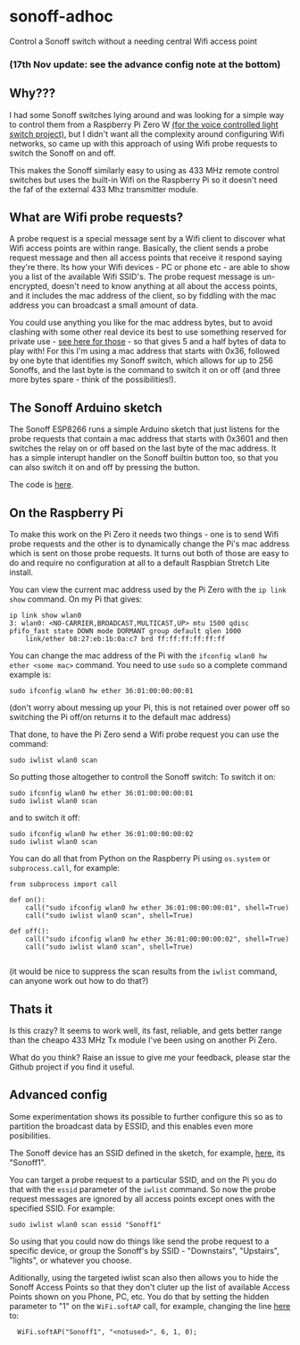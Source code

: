 # sonoff-adhoc
Control a Sonoff switch without a needing central Wifi access point

### (17th Nov update: see the advance config note at the bottom)

## Why???

I had some Sonoff switches lying around and was looking for a simple way to control them from a Raspberry Pi Zero W [(for the voice controlled light switch project)](https://github.com/HarringayMakerSpace/voice-controlled-switch), but I didn't want all the complexity around configuring Wifi networks, so came up with this approach of using Wifi probe requests to switch the Sonoff on and off.

This makes the Sonoff similarly easy to using as 433 MHz remote control switches but uses the built-in Wifi on the Raspberry Pi so it doesn't need the faf of the external 433 Mhz transmitter module.

## What are Wifi probe requests?

A probe request is a special message sent by a Wifi client to discover what Wifi access points are within range. Basically, the client sends a probe request message and then all access points that receive it respond saying they're there. Its how your Wifi devices - PC or phone etc - are able to show you a list of the available Wifi SSID's. The probe request message is un-encrypted, doesn't need to know anything at all about the access points, and it includes the mac address of the client, so by fiddling with the mac address you can broadcast a small amount of data.  

You could use anything you like for the mac address bytes, but to avoid clashing with some other real device its best to use something reserved for private use - [see here for those](https://serverfault.com/questions/40712/what-range-of-mac-addresses-can-i-safely-use-for-my-virtual-machines) - so that gives 5 and a half bytes of data to play with! For this I'm using a mac address that starts with 0x36, followed by one byte that identifies my Sonoff switch, which allows for up to 256 Sonoffs, and the last byte is the command to switch it on or off (and three more bytes spare - think of the possibilities!). 

## The Sonoff Arduino sketch

The Sonoff ESP8266 runs a simple Arduino sketch that just listens for the probe requests that contain a mac address that starts with 0x3601 and then switches the relay on or off based on the last byte of the mac address. It has a simple interupt handler on the Sonoff builtin button too, so that you can also switch it on and off by pressing the button. 

The code is [here](/SonoffWifiProbes). 

## On the Raspberry Pi

To make this work on the Pi Zero it needs two things - one is to send Wifi probe requests and the other is to dynamically change the Pi's mac address which is sent on those probe requests. It turns out both of those are easy to do and require no configuration at all to a default Raspbian Stretch Lite install.

You can view the current mac address used by the Pi Zero with the ```ip link show``` command. On my Pi that gives:
```
ip link show wlan0
3: wlan0: <NO-CARRIER,BROADCAST,MULTICAST,UP> mtu 1500 qdisc pfifo_fast state DOWN mode DORMANT group default qlen 1000
    link/ether b8:27:eb:1b:0a:c7 brd ff:ff:ff:ff:ff:ff
```

You can change the mac address of the Pi with the ```ifconfig wlan0 hw ether <some mac>``` command. You need to use ```sudo``` so a complete command example is:
```
sudo ifconfig wlan0 hw ether 36:01:00:00:00:01
```
(don't worry about messing up your Pi, this is not retained over power off so switching the Pi off/on returns it to the default mac address)

That done, to have the Pi Zero send a Wifi probe request you can use the command:
```
sudo iwlist wlan0 scan
```

So putting those altogether to controll the Sonoff switch: To switch it on:
```
sudo ifconfig wlan0 hw ether 36:01:00:00:00:01
sudo iwlist wlan0 scan
```
and to switch it off:
```
sudo ifconfig wlan0 hw ether 36:01:00:00:00:02
sudo iwlist wlan0 scan
```

You can do all that from Python on the Raspberry Pi using ```os.system``` or ```subprocess.call```, for example:
```
from subprocess import call

def on():
    call("sudo ifconfig wlan0 hw ether 36:01:00:00:00:01", shell=True)
    call("sudo iwlist wlan0 scan", shell=True)

def off():
    call("sudo ifconfig wlan0 hw ether 36:01:00:00:00:02", shell=True)
    call("sudo iwlist wlan0 scan", shell=True)
 
```
(it would be nice to suppress the scan results from the ```iwlist``` command, can anyone work out how to do that?) 

## Thats it

Is this crazy? It seems to work well, its fast, reliable, and gets better range than the cheapo 433 MHz Tx module I've been using on another Pi Zero. 

What do you think? Raise an issue to give me your feedback, please star the Github project if you find it useful.

## Advanced config

Some experimentation shows its possible to further configure this so as to partition the broadcast data by ESSID, and this enables even more posibilities.

The Sonoff device has an SSID defined in the sketch, for example, [here](https://github.com/HarringayMakerSpace/sonoff-adhoc/blob/master/SonoffWifiProbes/SonoffWifiProbes.ino#L31), its "Sonoff1".

You can target a probe request to a particular SSID, and on the Pi you do that with the ```essid``` parameter of the ```iwlist``` command. So now the probe request messages are ignored by all access points except ones with the specified SSID. For example:
```
sudo iwlist wlan0 scan essid "Sonoff1"
```

So using that you could now do things like send the probe request to a specific device, or group the Sonoff's by SSID - "Downstairs", "Upstairs", "lights", or whatever you choose. 

Aditionally, using the targeted iwlist scan also then allows you to hide the Sonoff Access Points so that they don't cluter up the list of available Access Points shown on you Phone, PC, etc. You do that by setting the hidden parameter to "1" on the ```WiFi.softAP``` call, for example, changing the line [here](https://github.com/HarringayMakerSpace/sonoff-adhoc/blob/master/SonoffWifiProbes/SonoffWifiProbes.ino#L31) to: 
```
  WiFi.softAP("Sonoff1", "<notused>", 6, 1, 0);
```
